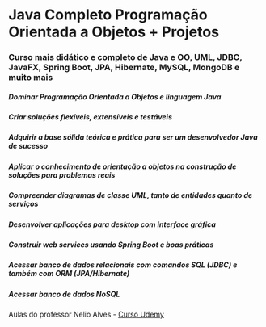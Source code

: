 # Java Completo Programação Orientada a Objetos + Projetos
### Curso mais didático e completo de Java e OO, UML, JDBC, JavaFX, Spring Boot, JPA, Hibernate, MySQL, MongoDB e muito mais


##### Dominar Programação Orientada a Objetos e linguagem Java
##### Criar soluções flexíveis, extensíveis e testáveis
##### Adquirir a base sólida teórica e prática para ser um desenvolvedor Java de sucesso
##### Aplicar o conhecimento de orientação a objetos na construção de soluções para problemas reais
##### Compreender diagramas de classe UML, tanto de entidades quanto de serviços
##### Desenvolver aplicações para desktop com interface gráfica
##### Construir web services usando Spring Boot e boas práticas
##### Acessar banco de dados relacionais com comandos SQL (JDBC) e também com ORM (JPA/Hibernate)
##### Acessar banco de dados NoSQL

Aulas do professor Nelio Alves - [Curso Udemy](https://www.udemy.com/course/java-curso-completo/)
